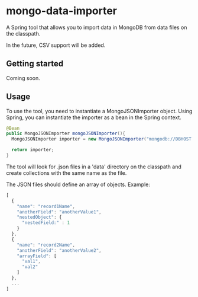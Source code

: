 # mongo-data-importer

A Spring tool that allows you to import data in MongoDB from data files on the classpath.

In the future, CSV support will be added.

## Getting started

Coming soon.

## Usage

To use the tool, you need to instantiate a MongoJSONImporter object.
Using Spring, you can instantiate the importer as a bean in the Spring context.

```java
@Bean
public MongoJSONImporter mongoJSONImporter(){
  MongoJSONImporter importer = new MongoJSONImporter("mongodb://DBHOST:DBPORT/DBNAME", new DefaultResourceLoader());

  return importer;
}
```

The tool will look for .json files in a 'data' directory on the classpath and create collections with the same name as the file. 

The JSON files should define an array of objects. Example:

```javascript
[
  {
    "name": "record1Name",
    "anotherField": "anotherValue1",
    "nestedObject": {
      "nestedField:" : 1
    }
  },
  {
    "name": "record2Name",
    "anotherField": "anotherValue2",
    "arrayField": [
      "val1",
      "val2"
    ]
  },
  ...
]
```
